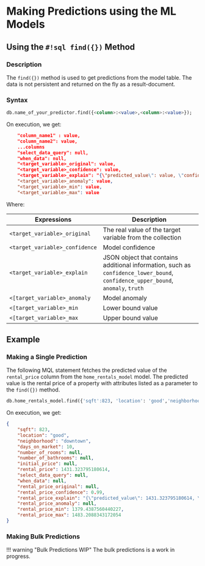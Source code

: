 # Making Predictions using the ML Models

## Using the `#!sql find({})` Method

### Description

The `find({})` method is used to get predictions from the model table. The data is not persistent and returned on the fly as a result-document.

### Syntax

```sql
db.name_of_your_predictor.find({<column>:<value>,<column>:<value>});
```

On execution, we get:

```json
    "column_name1" : value,
    "column_name2": value,
    ...columns
    "select_data_query": null,
    "when_data": null,
    "<target_variable>_original": value,
    "<target_variable>_confidence": value,
    "<target_variable>_explain": "{\"predicted_value\": value, \"confidence\": value, \"anomaly\": null, \"truth\": null, \"confidence_lower_bound\": value \"confidence_upper_bound\": value}",
    "<target_variable>_anomaly": value,
    "<target_variable>_min": value,
    "<target_variable>_max": value
```

Where:

| Expressions                        | Description                                                                                                                      |
| ---------------------------------- | -------------------------------------------------------------------------------------------------------------------------------- |
| `<target_variable>_original`       | The real value of the target variable from the collection                                                                        |
| `<target_variable>_confidence`     | Model confidence                                                                                                                 |
| `<target_variable>_explain`        | JSON object that contains additional information, such as `confidence_lower_bound`, `confidence_upper_bound`, `anomaly`, `truth` |
| `<[target_variable>_anomaly`       | Model anomaly                                                                                                                    |
| `<[target_variable>_min`           | Lower bound value                                                                                                                |
| `<[target_variable>_max`           | Upper bound value                                                                                                                |

## Example

### Making a Single Prediction

The following MQL statement fetches the predicted value of the `rental_price` column from the `home_rentals_model` model. The predicted value is the rental price of a property with attributes listed as a parameter to the `find({})` method.

```sql
db.home_rentals_model.find({'sqft':823, 'location': 'good','neighborhood':'downtown', 'days_on_market': 10});
```

On execution, we get:

```json
{
    "sqft": 823,
    "location": "good",
    "neighborhood": "downtown",
    "days_on_market": 10,
    "number_of_rooms": null,
    "number_of_bathrooms": null,
    "initial_price": null,
    "rental_price": 1431.323795180614,
    "select_data_query": null,
    "when_data": null,
    "rental_price_original": null,
    "rental_price_confidence": 0.99,
    "rental_price_explain": "{\"predicted_value\": 1431.323795180614, \"confidence\": 0.99, \"anomaly\": null, \"truth\": null, \"confidence_lower_bound\": 1379.4387560440227, \"confidence_upper_bound\": 1483.2088343172054}",
    "rental_price_anomaly": null,
    "rental_price_min": 1379.4387560440227,
    "rental_price_max": 1483.2088343172054
}
```

### Making Bulk Predictions

!!! warning "Bulk Predictions WIP"
    The bulk predictions is a work in progress.
